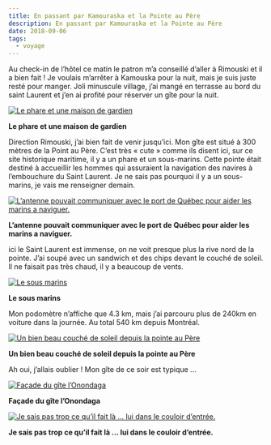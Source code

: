 ```yaml
---
title: En passant par Kamouraska et la Pointe au Père
description: En passant par Kamouraska et la Pointe au Père
date: 2018-09-06
tags:
  - voyage
---
```


Au check-in de l’hôtel ce matin le patron m’a conseillé d’aller à Rimouski et il a bien fait ! Je voulais m’arrêter à Kamouska pour la nuit, mais je suis juste resté pour manger. Joli minuscule village, j’ai mangé en terrasse au bord du saint Laurent et j’en ai profité pour réserver un gîte pour la nuit.

 [![Le phare et une maison de gardien](IMG/7e1e15fa-86c7-4144-8009-0ced2c06c597.jpg?1660682109)](IMG/7e1e15fa-86c7-4144-8009-0ced2c06c597.jpg)

**Le phare et une maison de gardien**

Direction Rimouski, j’ai bien fait de venir jusqu’ici. Mon gîte est situé à 300 mètres de la Point au Père. C’est très « cute » comme ils disent ici, sur ce site historique maritime, il y a un phare et un sous-marins. Cette pointe était destiné à accueillir les hommes qui assuraient la navigation des navires à l’embouchure du Saint Laurent. Je ne sais pas pourquoi il y a un sous-marins, je vais me renseigner demain.

 [![L’antenne pouvait communiquer avec le port de Québec pour aider les marins a naviguer.](IMG/23ec75c8-e707-4c7a-a6de-361961e6ef5d-r90.jpg?1660682111)](IMG/23ec75c8-e707-4c7a-a6de-361961e6ef5d-r90.jpg)

**L’antenne pouvait communiquer avec le port de Québec pour aider les marins a naviguer.**

ici le Saint Laurent est immense, on ne voit presque plus la rive nord de la pointe. J’ai soupé avec un sandwich et des chips devant le couché de soleil. Il ne faisait pas très chaud, il y a beaucoup de vents.

 [![Le sous marins](IMG/826084d2-3760-494a-9078-649620317858.jpg?1660682113)](IMG/826084d2-3760-494a-9078-649620317858.jpg)

**Le sous marins**

Mon podomètre n’affiche que 4.3 km, mais j’ai parcouru plus de 240km en voiture dans la journée. Au total 540 km depuis Montréal.

 [![Un bien beau couché de soleil depuis la pointe au Père](IMG/abc6c7a3-6319-4273-96a6-7aa5afc7a432.jpg?1660682114)](IMG/abc6c7a3-6319-4273-96a6-7aa5afc7a432.jpg)

**Un bien beau couché de soleil depuis la pointe au Père**

Ah oui, j’allais oublier ! Mon gîte de ce soir est typique ...

 [![Façade du gîte l’Onondaga](IMG/375a79ba-8f38-4215-beba-49fca9abb1c4.jpg?1660682116)](IMG/375a79ba-8f38-4215-beba-49fca9abb1c4.jpg)

**Façade du gîte l’Onondaga**

 [![Je sais pas trop ce qu’il fait là ... lui dans le couloir d’entrée.](IMG/d2ef5eba-0629-4e0b-8c71-baca04092368-r90.jpg?1660682117)](IMG/d2ef5eba-0629-4e0b-8c71-baca04092368-r90.jpg)

**Je sais pas trop ce qu’il fait là ... lui dans le couloir d’entrée.**